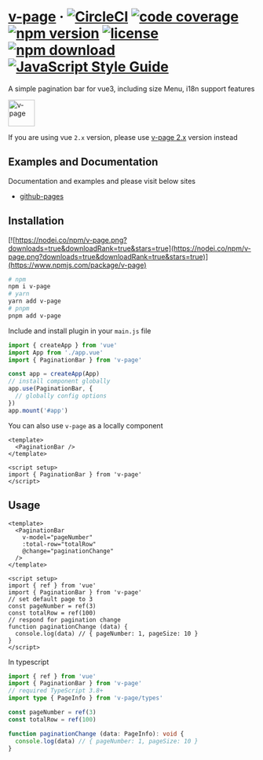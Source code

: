 # [v-page](https://terryz.github.io/vue/#/page) &middot; [![CircleCI](https://dl.circleci.com/status-badge/img/gh/TerryZ/v-page/tree/master.svg?style=svg)](https://dl.circleci.com/status-badge/redirect/gh/TerryZ/v-page/tree/master) [![code coverage](https://codecov.io/gh/TerryZ/v-page/branch/master/graph/badge.svg)](https://codecov.io/gh/TerryZ/v-page) [![npm version](https://img.shields.io/npm/v/v-page.svg)](https://www.npmjs.com/package/v-page) [![license](https://img.shields.io/badge/license-MIT-brightgreen.svg)](https://mit-license.org/) [![npm download](https://img.shields.io/npm/dy/v-page.svg)](https://www.npmjs.com/package/v-page) [![JavaScript Style Guide](https://img.shields.io/badge/code_style-standard-brightgreen.svg)](https://standardjs.com)

A simple pagination bar for vue3, including size Menu, i18n support features

<img src="https://terryz.github.io/image/v-page/v-page.png" alt="v-page" height="54px">

If you are using vue `2.x` version, please use [v-page 2.x](https://github.com/TerryZ/v-page/tree/dev-vue-2) version instead

<!-- ## Features

- Simple interface style
- I18n supported
- Modularization of Pagination bar features
-  -->

## Examples and Documentation

Documentation and examples and please visit below sites

- [github-pages](https://terryz.github.io/docs-vue3/page/)

## Installation

[![https://nodei.co/npm/v-page.png?downloads=true&downloadRank=true&stars=true](https://nodei.co/npm/v-page.png?downloads=true&downloadRank=true&stars=true)](https://www.npmjs.com/package/v-page)

```sh
# npm
npm i v-page
# yarn
yarn add v-page
# pnpm
pnpm add v-page
```

Include and install plugin in your `main.js` file

```js
import { createApp } from 'vue'
import App from './app.vue'
import { PaginationBar } from 'v-page'

const app = createApp(App)
// install component globally
app.use(PaginationBar, {
  // globally config options
})
app.mount('#app')
```

You can also use `v-page` as a locally component

```vue
<template>
  <PaginationBar />
</template>

<script setup>
import { PaginationBar } from 'v-page'
</script>
```

## Usage

```vue
<template>
  <PaginationBar
    v-model="pageNumber"
    :total-row="totalRow"
    @change="paginationChange"
  />
</template>

<script setup>
import { ref } from 'vue'
import { PaginationBar } from 'v-page'
// set default page to 3
const pageNumber = ref(3)
const totalRow = ref(100)
// respond for pagination change
function paginationChange (data) {
  console.log(data) // { pageNumber: 1, pageSize: 10 }
}
</script>
```

In typescript

```ts
import { ref } from 'vue'
import { PaginationBar } from 'v-page'
// required TypeScript 3.8+
import type { PageInfo } from 'v-page/types'

const pageNumber = ref(3)
const totalRow = ref(100)

function paginationChange (data: PageInfo): void {
  console.log(data) // { pageNumber: 1, pageSize: 10 }
}
```
